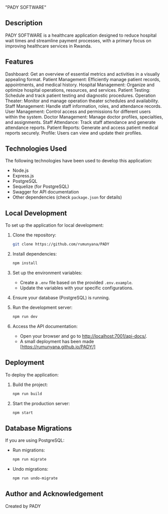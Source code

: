 "PADY SOFTWARE"

## Description

PADY SOFTWARE is a healthcare application designed to reduce hospital wait times and streamline payment processes, with a primary focus on improving healthcare services in Rwanda.

## Features

Dashboard: Get an overview of essential metrics and activities in a visually appealing format.
Patient Management: Efficiently manage patient records, appointments, and medical history.
Hospital Management: Organize and optimize hospital operations, resources, and services.
Patient Testing: Schedule and track patient testing and diagnostic procedures.
Operation Theater: Monitor and manage operation theater schedules and availability.
Staff Management: Handle staff information, roles, and attendance records.
User Management: Control access and permissions for different users within the system.
Doctor Management: Manage doctor profiles, specialties, and assignments.
Staff Attendance: Track staff attendance and generate attendance reports.
Patient Reports: Generate and access patient medical reports securely.
Profile: Users can view and update their profiles.

## Technologies Used

The following technologies have been used to develop this application:

- Node.js
- Express.js
- PostgreSQL
- Sequelize (for PostgreSQL)
- Swagger for API documentation
- Other dependencies (check `package.json` for details)

## Local Development

To set up the application for local development:

1. Clone the repository:
   ```bash
   git clone https://github.com/rumunyana/PADY
   ```

2. Install dependencies:
   ```bash
   npm install
   ```

3. Set up the environment variables:
   - Create a `.env` file based on the provided `.env.example`.
   - Update the variables with your specific configurations.

4. Ensure your database (PostgreSQL) is running.

5. Run the development server:
   ```bash
   npm run dev
   ```

6. Access the API documentation:
   - Open your browser and go to [http://localhost:7001/api-docs/](http://localhost:7001/api-docs/).
   - A small deployment has been made [https://rumunyana.github.io/PADY/]

## Deployment

To deploy the application:

1. Build the project:
   ```bash
   npm run build
   ```

2. Start the production server:
   ```bash
   npm start
   ```

## Database Migrations

If you are using PostgreSQL:

- Run migrations:
  ```bash
  npm run migrate
  ```

- Undo migrations:
  ```bash
  npm run undo-migrate
  ```

## Author and Acknowledgement

Created by PADY